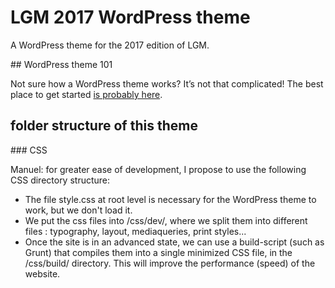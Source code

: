 # LGM 2017 WordPress theme

A WordPress theme for the 2017 edition of LGM.

## WordPress theme 101

Not sure how a WordPress theme works? It’s not that complicated! The best place to get started [is probably here](https://codex.wordpress.org/Theme_Development).

## folder structure of this theme

### CSS

Manuel: for greater ease of development, I propose to use the following CSS directory structure: 

- The file style.css at root level is necessary for the WordPress theme to work, but we don't load it.
- We put the css files into /css/dev/, where we split them into different files : typography, layout, mediaqueries, print styles...
- Once the site is in an advanced state, we can use a build-script (such as Grunt) that compiles them into a single minimized CSS file, in the /css/build/ directory. This will improve the performance (speed) of the website.

